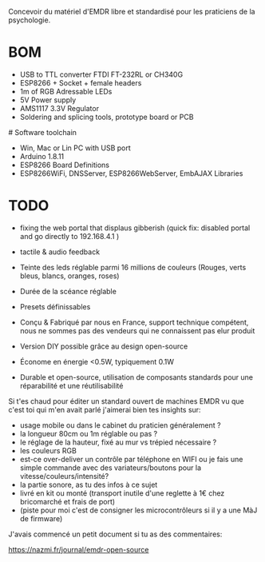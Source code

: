 Concevoir du matériel d'EMDR libre et standardisé pour les praticiens de la psychologie.

# BOM
- USB to TTL converter FTDI FT-232RL or CH340G
- ESP8266 + Socket + female headers
- 1m of RGB Adressable LEDs
- 5V Power supply
- AMS1117 3.3V Regulator
- Soldering and splicing tools, prototype board or PCB

# Software toolchain
- Win, Mac or Lin PC with USB port
- Arduino 1.8.11
- ESP8266 Board Definitions
- ESP8266WiFi, DNSServer, ESP8266WebServer, EmbAJAX Libraries

# TODO

- fixing the web portal that displaus gibberish (quick fix: disabled portal and go directly to 192.168.4.1 )
- tactile & audio feedback


- Teinte des leds réglable parmi 16 millions de couleurs (Rouges, verts bleus, blancs, oranges, roses)
- Durée de la scéance réglable
- Presets définissables
- Conçu & Fabriqué par nous en France, support technique compétent, nous ne sommes pas des vendeurs qui ne connaissent pas elur produit
- Version DIY possible grâce au design open-source
- Économe en énergie <0.5W, typiquement 0.1W
- Durable et open-source, utilisation de composants standards pour une réparabilité et une réutilisabilité

Si t'es chaud pour éditer un standard ouvert de machines EMDR vu que c'est toi qui m'en avait parlé j'aimerai bien tes insights sur:
- usage mobile ou dans le cabinet du praticien généralement ?
- la longueur 80cm ou 1m réglable ou pas ?
- le réglage de la hauteur, fixé au mur vs trépied nécessaire ?
- les couleurs RGB
- est-ce over-deliver un contrôle par téléphone en WIFI ou je fais une simple commande avec des variateurs/boutons pour la vitesse/couleurs/intensité?
- la partie sonore, as tu des infos à ce sujet
- livré en kit ou monté (transport inutile d'une reglette à 1€ chez bricomarché et frais de port)
- (piste pour moi c'est de consigner les microcontrôleurs si il y a une MàJ de firmware)

J'avais commencé un petit document si tu as des commentaires: 

https://nazmi.fr/journal/emdr-open-source

